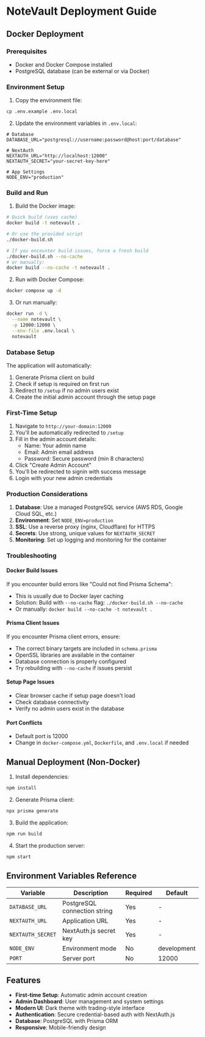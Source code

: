 # NoteVault Deployment Guide

## Docker Deployment

### Prerequisites
- Docker and Docker Compose installed
- PostgreSQL database (can be external or via Docker)

### Environment Setup

1. Copy the environment file:
```bash
cp .env.example .env.local
```

2. Update the environment variables in `.env.local`:
```env
# Database
DATABASE_URL="postgresql://username:password@host:port/database"

# NextAuth
NEXTAUTH_URL="http://localhost:12000"
NEXTAUTH_SECRET="your-secret-key-here"

# App Settings
NODE_ENV="production"
```

### Build and Run

1. Build the Docker image:
```bash
# Quick build (uses cache)
docker build -t notevault .

# Or use the provided script
./docker-build.sh

# If you encounter build issues, force a fresh build
./docker-build.sh --no-cache
# or manually:
docker build --no-cache -t notevault .
```

2. Run with Docker Compose:
```bash
docker compose up -d
```

3. Or run manually:
```bash
docker run -d \
  --name notevault \
  -p 12000:12000 \
  --env-file .env.local \
  notevault
```

### Database Setup

The application will automatically:
1. Generate Prisma client on build
2. Check if setup is required on first run
3. Redirect to `/setup` if no admin users exist
4. Create the initial admin account through the setup page

### First-Time Setup

1. Navigate to `http://your-domain:12000`
2. You'll be automatically redirected to `/setup`
3. Fill in the admin account details:
   - Name: Your admin name
   - Email: Admin email address
   - Password: Secure password (min 8 characters)
4. Click "Create Admin Account"
5. You'll be redirected to signin with success message
6. Login with your new admin credentials

### Production Considerations

1. **Database**: Use a managed PostgreSQL service (AWS RDS, Google Cloud SQL, etc.)
2. **Environment**: Set `NODE_ENV=production`
3. **SSL**: Use a reverse proxy (nginx, Cloudflare) for HTTPS
4. **Secrets**: Use strong, unique values for `NEXTAUTH_SECRET`
5. **Monitoring**: Set up logging and monitoring for the container

### Troubleshooting

#### Docker Build Issues
If you encounter build errors like "Could not find Prisma Schema":
- This is usually due to Docker layer caching
- Solution: Build with `--no-cache` flag: `./docker-build.sh --no-cache`
- Or manually: `docker build --no-cache -t notevault .`

#### Prisma Client Issues
If you encounter Prisma client errors, ensure:
- The correct binary targets are included in `schema.prisma`
- OpenSSL libraries are available in the container
- Database connection is properly configured
- Try rebuilding with `--no-cache` if issues persist

#### Setup Page Issues
- Clear browser cache if setup page doesn't load
- Check database connectivity
- Verify no admin users exist in the database

#### Port Conflicts
- Default port is 12000
- Change in `docker-compose.yml`, `Dockerfile`, and `.env.local` if needed

## Manual Deployment (Non-Docker)

1. Install dependencies:
```bash
npm install
```

2. Generate Prisma client:
```bash
npx prisma generate
```

3. Build the application:
```bash
npm run build
```

4. Start the production server:
```bash
npm start
```

## Environment Variables Reference

| Variable | Description | Required | Default |
|----------|-------------|----------|---------|
| `DATABASE_URL` | PostgreSQL connection string | Yes | - |
| `NEXTAUTH_URL` | Application URL | Yes | - |
| `NEXTAUTH_SECRET` | NextAuth.js secret key | Yes | - |
| `NODE_ENV` | Environment mode | No | development |
| `PORT` | Server port | No | 12000 |

## Features

- **First-time Setup**: Automatic admin account creation
- **Admin Dashboard**: User management and system settings
- **Modern UI**: Dark theme with trading-style interface
- **Authentication**: Secure credential-based auth with NextAuth.js
- **Database**: PostgreSQL with Prisma ORM
- **Responsive**: Mobile-friendly design